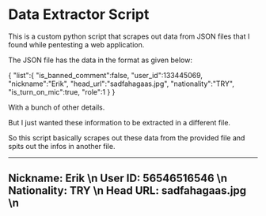 # Data Extractor Script

This is a custom python script that scrapes out data from JSON files that I found while pentesting a web application.

The JSON file has the data in the format as given below:

{
	"list":{
		"is_banned_comment":false,
		"user_id":133445069,
		"nickname":"Erik",
		"head_url":"sadfahagaas.jpg",
		"nationality":"TRY",
		"is_turn_on_mic":true,
		"role":1
		}
}

With a bunch of other details.

But I just wanted these information to be extracted in a different file.

So this script basically scrapes out these data from the provided file and spits out the infos in another file.

----------------------------------------
Nickname: Erik \n
User ID: 56546516546 \n
Nationality: TRY \n
Head URL: sadfahagaas.jpg \n
----------------------------------------


